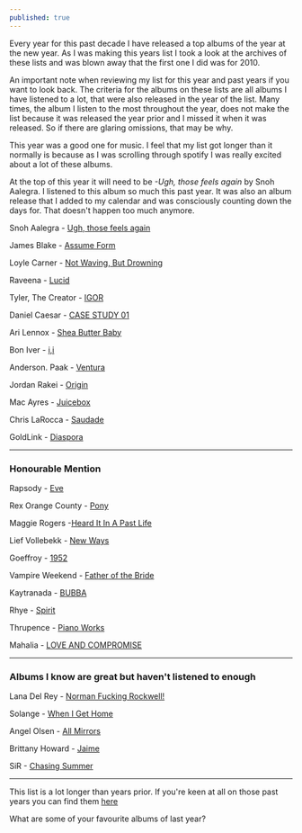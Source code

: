 ```yaml
---
published: true
---
```

Every year for this past decade I have released a top albums of the year at the new year. As I was making this years list I took a look at the archives of these lists and was blown away that the first one I did was for 2010. 

An important note when reviewing my list for this year and past years if you want to look back. The criteria for the albums on these lists are all albums I have listened to a lot, that were also released in the year of the list. Many times, the album I listen to the most throughout the year, does not make the list because it was released the year prior and I missed it when it was released. So if there are glaring omissions, that may be why.

This year was a good one for music. I feel that my list got longer than it normally is because as I was scrolling through spotify I was really excited about a lot of these albums. 

At the top of this year it will need to be *-Ugh, those feels again* by Snoh Aalegra. I listened to this album so much this past year. It was also an album release that I added to my calendar and was consciously counting down the days for. That doesn't happen too much anymore. 

Snoh Aalegra - [Ugh, those feels again](https://open.spotify.com/album/42wtqDcTQlJJbUzAPBSwaK?si=bSGbAJ0hR--yP7Kk7T1UIQ)

James Blake - [Assume Form](https://open.spotify.com/album/3VpbXPsAOhcp3duHhkye8g?si=lEJqDHfYSGa8-_buuHBkdA)

Loyle Carner - [Not Waving, But Drowning](https://open.spotify.com/album/1kokRXXxrJzhxdMo0vsVDV?si=wTYIEWr5TvaSfYU6dQSb8Q)

Raveena - [Lucid](https://open.spotify.com/album/5zM1YPLVNvxe6S8I3MIAbg?si=qw80fhwQRYaJRcFmmUtuAw)

Tyler, The Creator - [IGOR](https://open.spotify.com/album/5zi7WsKlIiUXv09tbGLKsE?si=N8tWwSFSSP6CxZxE6VazNQ)


Daniel Caesar - [CASE STUDY 01](https://open.spotify.com/album/4mvxoogQn8p84Wz17zTHnJ?si=HOJAY9KIQuG6QlS3EfMAdg)

Ari Lennox - [Shea Butter Baby](https://open.spotify.com/album/3hejjJbFsinMBc1KBqF71w?si=YsBVFdzYTUaOarBRYxui7w)

Bon Iver - [i,i](https://open.spotify.com/album/54DU59anGQsdrFP7utpshG?si=CrpmVNk7TUOCSfeIdFvvSA)

Anderson. Paak - [Ventura](https://open.spotify.com/album/0YF8PfcGbsKg5IaFyPnlyY?si=AVoR0Iv7SC-j2G0Zwkkgrg)

Jordan Rakei - [Origin](https://open.spotify.com/album/7fn4t6YrZzqowiab2fugQK?si=eVeHNh8lTp-DLHkKvEC5aQ)

Mac Ayres - [Juicebox](https://open.spotify.com/album/7LkpnXXvh8x6EU4mRHgFQW?si=OELLHKjfQlyxVFd-9t8TJQ)

Chris LaRocca - [Saudade](https://open.spotify.com/album/6uwK0bYwWAa24xkuGYJzDm?si=OhkFb28gTRCTHaK3ThCTtA)

GoldLink - [Diaspora](https://open.spotify.com/album/790qROmQ1y4aPEYLcSkScH?si=nAofp6oLTlWVaEvLRBgRFw)

---
### Honourable Mention

Rapsody - [Eve](https://open.spotify.com/album/4W5qCJNSN3oNHB986TdO9S?si=q5Ig-BqGQa-AEjdc3U3Zsg)

Rex Orange County - [Pony](https://open.spotify.com/album/5CNckxfLf4TCoMOoxgAU8l?si=zfSrFs0ASvGiD1SiZ7zFDA)

Maggie Rogers -[Heard It In A Past Life](https://open.spotify.com/album/5AHWNPo3gllDmixgAoFru4?si=xwPyC1ukSdutgqRma8u6TA)

Lief Vollebekk - [New Ways](https://open.spotify.com/album/20svKqJRQv9sxYZQ7JGdct?si=vNReMzNOTD-O8ElO4fPG7A)

Goeffroy - [1952 ](https://open.spotify.com/album/6mUJI8c1Xe9mzUcscr9q7Q?si=h18_g9P0Rb2b26demjKV7g)

Vampire Weekend - [Father of the Bride](https://open.spotify.com/album/1A3nVEWRJ8yvlPzawHI1pQ?si=T6sSDXKyTkeKH9nJHTqDIQ)

Kaytranada - [BUBBA](https://open.spotify.com/album/73cx7CQjHEROjjzUGP3UpQ?si=dH3qktR-TE2WMwCT2icYAQ) 

Rhye - [Spirit](https://open.spotify.com/album/5rULx2jcWCWfppWWpkzrLQ?si=zmFEdqkRQBCtxBs1lRFAEw)

Thrupence - [Piano Works](https://open.spotify.com/album/6k6xZ06qceVGxE3NLPrj5x?si=0aMFes10TAWM0Qbl5xh6vg)

Mahalia - [LOVE AND COMPROMISE](https://open.spotify.com/album/6tbaSZ6Q72kofaJtscUwFA?si=42Ih7f4rTLm_4MyXdWrsZQ)


---
### Albums I know are great but haven't listened to enough

Lana Del Rey - [Norman Fucking Rockwell!](https://open.spotify.com/album/5XpEKORZ4y6OrCZSKsi46A?si=pdrQ3vMmQGCdpavh574cJg)

Solange - [When I Get Home](https://open.spotify.com/album/4WF4HvVT7VjGnVjxjoCR6w?si=ZYvyb2y3T2u8RTAKq73ADA)

Angel Olsen - [All Mirrors](https://open.spotify.com/album/0RedX0LZkGUFoRwFntAaI0?si=HV5_ZGGUTjGBxJxMJ5vbLg)

Brittany Howard - [Jaime](https://open.spotify.com/album/5Ut4UnPCzdFIksOf2XtL6M?si=8H-Mmv_rSMC8BDEmeG2iCg)

SiR - [Chasing Summer](https://open.spotify.com/album/5zUDvKAyEKkrhYLWJJWGPQ?si=rPIKIuXSTmGRxI7gHq1TfQ)

--- 

This list is a lot longer than years prior. If you're keen at all on those past years you can find them [here](https://jared.is/writing/2019/01/01/Albums-of-the-Year-18/)

What are some of your favourite albums of last year?
